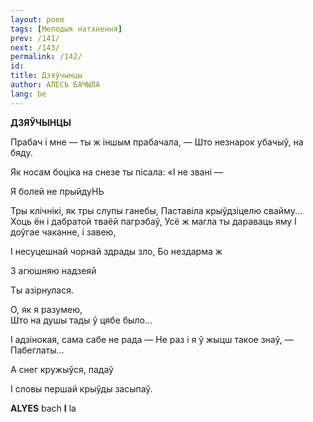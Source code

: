 ```yaml
---
layout: poem
tags: [Мелодыя натхнення]
prev: /141/
next: /143/
permalink: /142/
id: 
title: Дзяўчынцы
author: АЛЕСЬ БАЧЫЛА
lang: be
---
```



 
**ДЗЯЎЧЫНЦЫ**

Прабач і мне — ты ж іншым прабачала,  — Што незнарок убачыў, на бяду.

Як носам боціка на снезе ты пісала: «I не звані —

Я болей не прыйдуНЬ

Тры клічнікі, як тры слупы ганебы, Паставіла крыўдзіцелю свайму... Хоць ён і дабратой тваёй пагрэбаў, Усё ж магла ты дараваць яму I доўгае чаканне, і завею,

I несуцешнай чорнай здрады зло, Бо нездарма ж

3 агюшняю надзеяй

Ты азірнулася.

О, як я разумею,  
Што на душы тады ў цябе было...

I адзінокая, сама сабе не рада — He раз і я ў жыцш такое знаў, — Пабеглаты...

А снег кружыўся, падаў

I словы першай крыўды засыпаў.

**ALYES** bach **I** la

